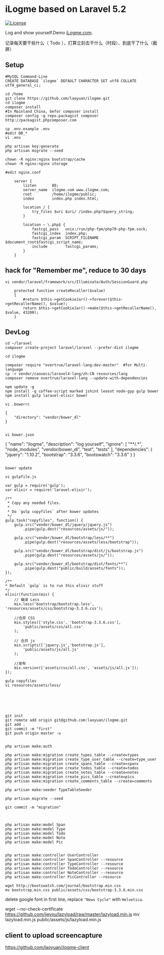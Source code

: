 # iLogme based on Laravel 5.2

[![License](https://poser.pugx.org/laravel/framework/license.svg)](https://github.com/laravel/laravel/)

Log and show yourself.Demo [iLogme.com](http://ilogme.com/laoyuan).

记录每天要干些什么（ Todo ），打算立刻去干什么（时段）、到底干了什么（截屏）


## Setup

```
#MySQL Command-Line
CREATE DATABASE `ilogme` DEFAULT CHARACTER SET utf8 COLLATE utf8_general_ci;

cd /home
git clone https://github.com/laoyuan/ilogme.git
cd ilogme
composer install
#In Mainland China, befor composer install
composer config -g repo.packagist composer http://packagist.phpcomposer.com

cp .env.example .env
#edit DB_*
vi .env

php artisan key:generate
php artisan migrate --seed

chown -R nginx:nginx bootstrap/cache
chown -R nginx:nginx storage

#edit nginx.conf
```
```
    server {
        listen       80;
        server_name  ilogme.com www.ilogme.com;
        root         /home/ilogme/public;
        index        index.php index.html;

        location / {
            try_files $uri $uri/ /index.php?$query_string;
        }

        location ~ \.php$ {
            fastcgi_pass   unix:/run/php-fpm/php70-php-fpm.sock;
            fastcgi_index  index.php;
            fastcgi_param  SCRIPT_FILENAME $document_root$fastcgi_script_name;
            include        fastcgi_params;
        }
    }
```

## hack for "Remember me", reduce to 30 days
```
vi vendor/laravel/framework/src/Illuminate/Auth/SessionGuard.php
```
```
    protected function createRecaller($value)
    {
        #return $this->getCookieJar()->forever($this->getRecallerName(), $value);
        return $this->getCookieJar()->make($this->getRecallerName(), $value, 43200);
    }
```

## DevLog
```
cd ~/laravel
composer create-project laravel/laravel --prefer-dist ilogme

cd ilogme

composer require "overtrue/laravel-lang:dev-master"  #for Multi-language
cp -r vendor/caouecs/laravel4-lang/zh-CN resources/lang
composer remove overtrue/laravel-lang --update-with-dependencies

npm update -g
npm install -g coffee-script marked jshint leasot node-gyp gulp bower
npm install gulp laravel-elixir bower

vi .bowerrc
```
```
{
    "directory": "vendor/bower_dl"
}
```

```

vi bower.json
```
{
    "name": "ilogme",
    "description": "log yourself",
    "ignore": [
        "**/.*",
        "node_modules",
        "vendor/bower_dl",
        "test",
        "tests"
    ],
    "dependencies": {
        "jquery": "1.10.2",
        "bootstrap": "3.3.6",
        "bootswatch": "3.3.6"
    }
}
```

bower update

vi gulpfile.js
```
```
var gulp = require('gulp');
var elixir = require('laravel-elixir');

/**
 * Copy any needed files.
 *
 * Do `gulp copyfiles` after bower updates
 */
gulp.task("copyfiles", function() {
    gulp.src("vendor/bower_dl/jquery/jquery.js")
        .pipe(gulp.dest("resources/assets/js/"));

    gulp.src("vendor/bower_dl/bootstrap/less/**")
        .pipe(gulp.dest("resources/assets/less/bootstrap"));

    gulp.src("vendor/bower_dl/bootstrap/dist/js/bootstrap.js")
        .pipe(gulp.dest("resources/assets/js/"));

    gulp.src("vendor/bower_dl/bootstrap/dist/fonts/**")
        .pipe(gulp.dest("public/build/assets/fonts"));
});

/**
* Default `gulp` is to run this elixir stuff
*/
elixir(function(mix) {
    // 编译 Less 
    mix.less('bootstrap/bootstrap.less', 'resources/assets/css/bootstrap-3.3.6.css');

    //合并 CSS
    mix.styles(['style.css', 'bootstrap-3.3.6.css'],
        'public/assets/css/all.css'
    );

    // 合并 js
    mix.scripts(['jquery.js','bootstrap.js'],
        'public/assets/js/all.js'
    );

    //发布
    mix.version(['assets/css/all.css', 'assets/js/all.js']);
});
```

```
gulp copyfiles
vi resources/assets/less/






git init
git remote add origin git@github.com:laoyuan/ilogme.git
git add .
git commit -m "first"
git push origin master -u


php artisan make:auth

php artisan make:migration create_types_table --create=types
php artisan make:migration create_type_user_table --create=type_user
php artisan make:migration create_spans_table --create=spans
php artisan make:migration create_todos_table --create=todos
php artisan make:migration create_notes_table --create=notes
php artisan make:migration create_pics_table --create=pics
php artisan make:migration create_comments_table --create=comments

php artisan make:seeder TypeTableSeeder

php artisan migrate --seed

git commit -m "migration"



php artisan make:model Span
php artisan make:model Type
php artisan make:model Todo
php artisan make:model Note
php artisan make:model Pic


php artisan make:controller UserController
php artisan make:controller SpanController --resource
php artisan make:controller TypeController --resource
php artisan make:controller TodoController --resource
php artisan make:controller NoteController --resource
php artisan make:controller PicController --resource
```

```
wget http://bootswatch.com/journal/bootstrap.min.css
mv bootstrap.min.css public/assets/css/bootstrap-3.3.6.min.css
```
delete google font in first line, replace `"News Cycle"` with `Helvetica`.


wget --no-check-certificate https://github.com/jieyou/lazyload/raw/master/lazyload.min.js
mv lazyload.min.js public/assets/js/lazyload.min.js



## client to upload screencapture
https://github.com/laoyuan/ilogme-client